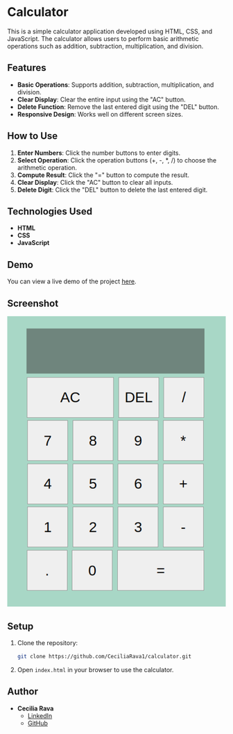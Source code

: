 # Calculator

This is a simple calculator application developed using HTML, CSS, and JavaScript. The calculator allows users to perform basic arithmetic operations such as addition, subtraction, multiplication, and division.

## Features

- **Basic Operations**: Supports addition, subtraction, multiplication, and division.
- **Clear Display**: Clear the entire input using the "AC" button.
- **Delete Function**: Remove the last entered digit using the "DEL" button.
- **Responsive Design**: Works well on different screen sizes.

## How to Use

1. **Enter Numbers**: Click the number buttons to enter digits.
2. **Select Operation**: Click the operation buttons (+, -, *, /) to choose the arithmetic operation.
3. **Compute Result**: Click the "=" button to compute the result.
4. **Clear Display**: Click the "AC" button to clear all inputs.
5. **Delete Digit**: Click the "DEL" button to delete the last entered digit.

## Technologies Used

- **HTML**
- **CSS**
- **JavaScript**

## Demo

You can view a live demo of the project [here](https://ceciliarava1.github.io/calculator/).

## Screenshot

![Calculator Screenshot](calculator.png)

## Setup

1. Clone the repository:
    ```bash
    git clone https://github.com/CeciliaRava1/calculator.git
    ```
2. Open `index.html` in your browser to use the calculator.

## Author

- **Cecilia Rava**
    - [LinkedIn](https://www.linkedin.com/in/cecilia-r-127779246/)
    - [GitHub](https://github.com/CeciliaRava1)
